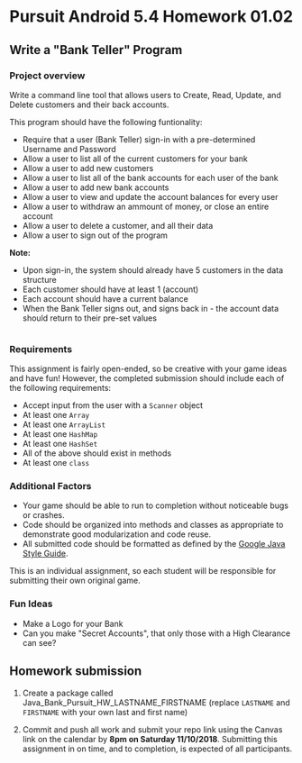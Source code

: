 # Pursuit Android 5.4 Homework 01.02

## Write a "Bank Teller" Program

### Project overview

Write a command line tool that allows users to Create, Read, Update, and Delete customers and their back accounts.

This program should have the following funtionality:

* Require that a user (Bank Teller) sign-in with a pre-determined Username and Password
* Allow a user to list all of the current customers for your bank
* Allow a user to add new customers
* Allow a user to list all of the bank accounts for each user of the bank
* Allow a user to add new bank accounts
* Allow a user to view and update the account balances for every user
* Allow a user to withdraw an ammount of money, or close an entire account
* Allow a user to delete a customer, and all their data
* Allow a user to sign out of the program

**Note:**

* Upon sign-in, the system should already have 5 customers in the data structure
* Each customer should have at least 1 (account)
* Each account should have a current balance
* When the Bank Teller signs out, and signs back in - the account data should return to their pre-set values 

```

```

### Requirements

This assignment is fairly open-ended, so be creative with your game ideas and have fun! However, the completed submission should include each of the following requirements:

* Accept input from the user with a `Scanner` object
* At least one `Array`
* At least one `ArrayList`
* At least one `HashMap`
* At least one `HashSet`
* All of the above should exist in methods
* At least one `class`

### Additional Factors

- Your game should be able to run to completion without noticeable bugs or crashes.
- Code should be organized into methods and classes as appropriate to demonstrate good modularization and code reuse.
- All submitted code should be formatted as defined by the [Google Java Style Guide](https://google.github.io/styleguide/javaguide.html).

This is an individual assignment, so each student will be responsible for submitting their own original game.

### Fun Ideas 

* Make a Logo for your Bank
* Can you make "Secret Accounts", that only those with a High Clearance can see?

## Homework submission

1. Create a package called Java_Bank_Pursuit_HW_LASTNAME_FIRSTNAME (replace `LASTNAME` and `FIRSTNAME` with your own last and first name)

2. Commit and push all work and submit your repo link using the Canvas link on the calendar by **8pm on Saturday 11/10/2018**. Submitting this assignment in on time, and to completion, is expected of all participants.
